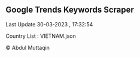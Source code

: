 

## Google Trends Keywords Scraper 
 
Last Update 30-03-2023 , 17:32:54

Country List :
VIETNAM.json



© Abdul Muttaqin 

